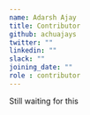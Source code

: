 ```yaml
---
name: Adarsh Ajay
title: Contributor
github: achuajays
twitter: ""
linkedin: ""
slack: ""
joining_date: ""
role : contributor
---
```


Still waiting for this
